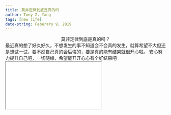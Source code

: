 ```yaml
---
title: 莫非定律到底是真的吗
author: Tony Z. Yang
tags: [new life]
date-string: Feberary 9, 2019
---
```

<center>
莫非定律到底是真的吗？
</center>
最近真的想了好久好久，不想发生的事不知道会不会真的发生，就算希望不大但还是想试一试，要不然自己真的会后悔的，要是真的能有结果就很开心啦。 安心努力提升自己吧，一切随缘，希望能开开心心有个好结果吧
<script>
function password(){
var p = prompt("Input the Password","");
if(p!='123456'){
alert('Wrong Password!');
return false;
}else{
alert("Yes!");
return true;
}
}
</script>



<iframe src=<a href="/haha.html" onclick="password();">Ghaha</a>></iframe>

   

